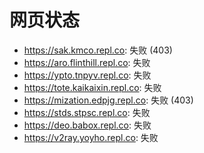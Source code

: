 # 网页状态
- https://sak.kmco.repl.co: 失败 (403)
- https://aro.flinthill.repl.co: 失败
- https://ypto.tnpyv.repl.co: 失败
- https://tote.kaikaixin.repl.co: 失败
- https://mization.edpjg.repl.co: 失败 (403)
- https://stds.stpsc.repl.co: 失败
- https://deo.babox.repl.co: 失败
- https://v2ray.yoyho.repl.co: 失败
